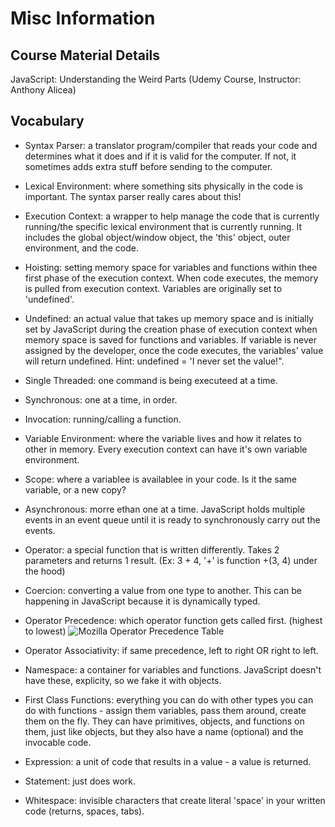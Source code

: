 # Misc Information

## Course Material Details

JavaScript: Understanding the Weird Parts (Udemy Course, Instructor: Anthony Alicea)  

## Vocabulary

* Syntax Parser: a translator program/compiler that reads your code and determines what it does and if it is valid for the computer. If not, it sometimes adds extra stuff before sending to the computer.

* Lexical Environment: where something sits physically in the code is important. The syntax parser really cares about this!

* Execution Context: a wrapper to help manage the code that is currently running/the specific lexical environment that is currently running. It includes the global object/window object, the 'this' object, outer environment, and the code.

* Hoisting: setting memory space for variables and functions within thee first phase of the execution context. When code executes, the memory is pulled from execution context. Variables are originally set to 'undefined'.

* Undefined: an actual value that takes up memory space and is initially set by JavaScript during the creation phase of execution context when memory space is saved for functions and variables. If variable is never assigned by the developer, once the code executes, the variables' value will return undefined. Hint: undefined = 'I never set the value!".

* Single Threaded: one command is being executeed at a time.

* Synchronous: one at a time, in order.

* Invocation: running/calling a function.

* Variable Environment: where the variable lives and how it relates to other in memory. Every execution context can have it's own variable environment.

* Scope: where a variablee is availablee in your code. Is it the same variable, or a new copy?

* Asynchronous: morre ethan one at a time. JavaScript holds multiple events in an event queue until it is ready to synchronously carry out the events.

* Operator: a special function that is written differently. Takes 2 parameters and returns 1 result. (Ex: 3 + 4, '+' is function +(3, 4) under the hood)

* Coercion: converting a value from one type to another. This can be happening in JavaScript because it is dynamically typed.

* Operator Precedence: which operator function gets called first. (highest to lowest) ![Mozilla Operator Precedence Table](https://developer.mozilla.org/en-US/docs/Web/JavaScript/Reference/Operators/Operator_Precedence)

* Operator Associativity: if same precedence, left to right OR right to left.

* Namespace: a container for variables and functions. JavaScript doesn't have these, explicity, so we fake it with objects.

* First Class Functions: everything you can do with other types you can do with functions - assign them variables, pass them around, create them on the fly. They can have primitives, objects, and functions on them, just like objects, but they also have a name (optional) and the invocable code.

* Expression: a unit of code that results in a value - a value is returned.

* Statement: just does work.

* Whitespace: invisible characters that create literal 'space' in your written code (returns, spaces, tabs).
